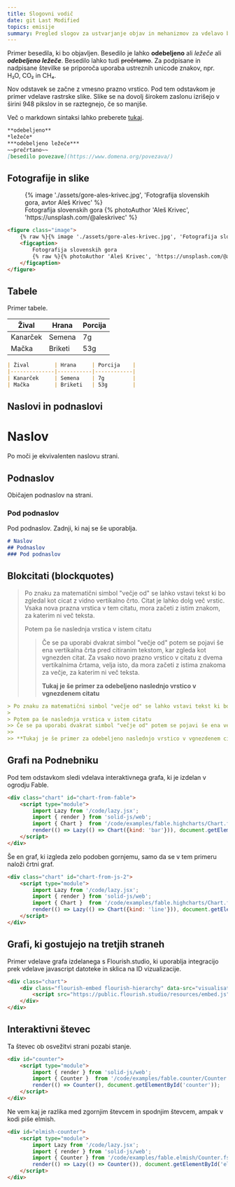```yaml
---
title: Slogovni vodič
date: git Last Modified
topics: emisije
summary: Pregled slogov za ustvarjanje objav in mehanizmov za vdelavo bogatih vsebin
---
```


<div id="emisije">
    <script type="module">
        import { render } from 'solid-js/web';
        import '/code/Datasette.fs.jsx';
        import { Chart }  from '/code/emisije/Chart.fs.jsx';
        render(() => Chart(), document.getElementById('emisije'));
    </script>
</div>

Primer besedila, ki bo objavljen. Besedilo je lahko **odebeljeno** ali *ležeče* ali ***odebeljeno ležeče***. Besedilo lahko tudi ~~prečrtamo~~. Za podpisane in nadpisane številke se priporoča uporaba ustreznih unicode znakov, npr. H₂O, CO₂ in CH₄.

Nov odstavek se začne z vmesno prazno vrstico. Pod tem odstavkom je primer vdelave rastrske slike. Slike se na dovolj širokem zaslonu izrišejo v širini 948 pikslov in se raztegnejo, če so manjše.

Več o markdown sintaksi lahko preberete [tukaj](https://www.markdownguide.org/basic-syntax/).

```markdown
**odebeljeno**
*ležeče*
***odebeljeno ležeče***
~~prečrtano~~
[besedilo povezave](https://www.domena.org/povezava/)
```

## Fotografije in slike

<figure class="image">
    {% image './assets/gore-ales-krivec.jpg', 'Fotografija slovenskih gora, avtor Aleš Krivec' %}
    <figcaption>
        Fotografija slovenskih gora
        {% photoAuthor 'Aleš Krivec', 'https://unsplash.com/@aleskrivec' %}
    </figcaption>
</figure>

```html
<figure class="image">
    {% raw %}{% image './assets/gore-ales-krivec.jpg', 'Fotografija slovenskih gora, avtor Aleš Krivec' %}{% endraw %}
    <figcaption>
        Fotografija slovenskih gora
        {% raw %}{% photoAuthor 'Aleš Krivec', 'https://unsplash.com/@aleskrivec' %}{% endraw %}
    </figcaption>
</figure>
```

## Tabele

Primer tabele.

| Žival        | Hrana     | Porcija    |
|--------------|-----------|------------|
| Kanarček     | Semena    | 7g         |
| Mačka        | Briketi   | 53g        |

```markdown
| Žival        | Hrana     | Porcija    |
|--------------|-----------|------------|
| Kanarček     | Semena    | 7g         |
| Mačka        | Briketi   | 53g        |
```

## Naslovi in podnaslovi

<div class="flex border-t border-slate-300 mb-4 pt-4 flex-wrap sm:no-flex">
    <h1 class="!m-0 w-full sm:w-1/3">Naslov</h1>
    <div>
        Po moči je ekvivalenten naslovu strani.
    </div>
</div>
<div class="flex border-t border-slate-300 mb-4 pt-4 flex-wrap sm:no-flex">
    <h2 class="!m-0 w-full sm:w-1/3">Podnaslov</h2>
    <div>
        Običajen podnaslov na strani.
    </div>
</div>
<div class="flex border-t border-slate-300 mb-4 pt-4 flex-wrap sm:no-flex">
    <h3 class="!m-0 w-full sm:w-1/3">Pod podnaslov</h3>
    <div>
        Pod podnaslov. Zadnji, ki naj se še uporablja.
    </div>
</div>

```markdown
# Naslov
## Podnaslov
### Pod podnaslov
```

## Blokcitati (blockquotes)

> Po znaku za matematični simbol "večje od" se lahko vstavi tekst ki bo zgledal kot cicat z vidno vertikalno črto. Citat je lahko dolg več vrstic. Vsaka nova prazna vrstica v tem citatu, mora začeti z istim znakom, za katerim ni več teksta.
>
> Potem pa še naslednja vrstica v istem citatu
>> Če se pa uporabi dvakrat simbol "večje od" potem se pojavi še ena vertikalna črta pred citiranim tekstom, kar zgleda kot vgnezden citat. Za vsako novo prazno vrstico v citatu z dvema vertikalnima črtama, velja isto, da mora začeti z istima znakoma za večje, za katerim ni več teksta.
>>
>> **Tukaj je še primer za odebeljeno naslednjo vrstico v vgnezdenem citatu**

```markdown
> Po znaku za matematični simbol "večje od" se lahko vstavi tekst ki bo zgledal kot cicat z vidno vertikalno črto. Citat je lahko dolg več vrstic. Vsaka nova prazna vrstica v tem citatu, mora začeti z istim znakom, za katerim ni več teksta.
>
> Potem pa še naslednja vrstica v istem citatu
>> Če se pa uporabi dvakrat simbol "večje od" potem se pojavi še ena vertikalna črta pred citiranim tekstom, kar zgleda kot vgnezden citat. Za vsako novo prazno vrstico v citatu z dvema vertikalnima črtama, velja isto, da mora začeti z istima znakoma za večje, za katerim ni več teksta.
>>
>> **Tukaj je še primer za odebeljeno naslednjo vrstico v vgnezdenem citatu**
```


## Grafi na Podnebniku

Pod tem odstavkom sledi vdelava interaktivnega grafa, ki je izdelan v ogrodju Fable.

<div class="chart" id="chart-from-fable">
    <script type="module">
        import Lazy from '/code/lazy.jsx';
        import { render } from 'solid-js/web';
        import { Chart }  from '/code/examples/fable.highcharts/Chart.fs.jsx';
        render(() => Lazy(() => Chart({kind: 'bar'})), document.getElementById('chart-from-fable'));
    </script>
</div>

```html
<div class="chart" id="chart-from-fable">
    <script type="module">
        import Lazy from '/code/lazy.jsx';
        import { render } from 'solid-js/web';
        import { Chart }  from '/code/examples/fable.highcharts/Chart.fs.jsx';
        render(() => Lazy(() => Chart({kind: 'bar'})), document.getElementById('chart-from-fable'));
    </script>
</div>
```

Še en graf, ki izgleda zelo podoben gornjemu, samo da se v tem primeru naloži črtni graf.

<div class="chart" id="chart-from-js-2">
    <script type="module">
        import Lazy from '/code/lazy.jsx';
        import { render } from 'solid-js/web';
        import { Chart }  from '/code/examples/fable.highcharts/Chart.fs.jsx';
        render(() => Lazy(() => Chart({kind: 'line'})), document.getElementById('chart-from-js-2'));
    </script>
</div>

```html
<div class="chart" id="chart-from-js-2">
    <script type="module">
        import Lazy from '/code/lazy.jsx';
        import { render } from 'solid-js/web';
        import { Chart }  from '/code/examples/fable.highcharts/Chart.fs.jsx';
        render(() => Lazy(() => Chart({kind: 'line'})), document.getElementById('chart-from-js-2'));
    </script>
</div>
```

## Grafi, ki gostujejo na tretjih straneh

Primer vdelave grafa izdelanega s Flourish.studio, ki uporablja integracijo prek vdelave javascript datoteke in sklica na ID vizualizacije.

<div class="chart">
    <div class="flourish-embed flourish-hierarchy" data-src="visualisation/12923003">
        <script src="https://public.flourish.studio/resources/embed.js"></script>
    </div>
</div>

```markdown
<div class="chart">
    <div class="flourish-embed flourish-hierarchy" data-src="visualisation/12923003">
        <script src="https://public.flourish.studio/resources/embed.js"></script>
    </div>
</div>
```

## Interaktivni števec

Ta števec ob osvežitvi strani pozabi stanje.

<div id="counter">
    <script type="module">
        import { render } from 'solid-js/web';
        import { Counter }  from '/code/examples/fable.counter/Counter.fs.jsx';
        render(() => Counter(), document.getElementById('counter'));
    </script>
</div>

```markdown
<div id="counter">
    <script type="module">
        import { render } from 'solid-js/web';
        import { Counter }  from '/code/examples/fable.counter/Counter.fs.jsx';
        render(() => Counter(), document.getElementById('counter'));
    </script>
</div>
```

Ne vem kaj je razlika med zgornjim števcem in spodnjim števcem, ampak v kodi piše elmish.

<div id="elmish-counter">
    <script type="module">
        import Lazy from '/code/lazy.jsx';
        import { render } from 'solid-js/web';
        import { Counter } from '/code/examples/fable.elmish/Counter.fs.jsx';
        render(() => Lazy(() => Counter()), document.getElementById('elmish-counter'));
    </script>
</div>

```markdown
<div id="elmish-counter">
    <script type="module">
        import Lazy from '/code/lazy.jsx';
        import { render } from 'solid-js/web';
        import { Counter } from '/code/examples/fable.elmish/Counter.fs.jsx';
        render(() => Lazy(() => Counter()), document.getElementById('elmish-counter'));
    </script>
</div>
```
